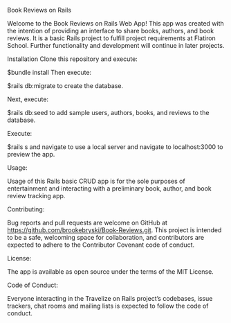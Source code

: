 Book Reviews on Rails

Welcome to the Book Reviews on Rails Web App! This app was created with the intention of providing an interface to share books, authors, and book reviews. It is a basic Rails project to fulfill project requirements at Flatiron School. Further functionality and development will continue in later projects.

Installation
Clone this repository and execute:

$bundle install
Then execute:

$rails db:migrate
to create the database.

Next, execute:

$rails db:seed
to add sample users, authors, books, and reviews to the database.

Execute:

$rails s
and navigate to use a local server and navigate to localhost:3000 to preview the app.

Usage:

Usage of this Rails basic CRUD app is for the sole purposes of entertainment and interacting with a preliminary book, author, and book review tracking app.

Contributing:

Bug reports and pull requests are welcome on GitHub at https://github.com/brookebryski/Book-Reviews.git. This project is intended to be a safe, welcoming space for collaboration, and contributors are expected to adhere to the Contributor Covenant code of conduct.

License:

The app is available as open source under the terms of the MIT License.

Code of Conduct:

Everyone interacting in the Travelize on Rails project’s codebases, issue trackers, chat rooms and mailing lists is expected to follow the code of conduct.


